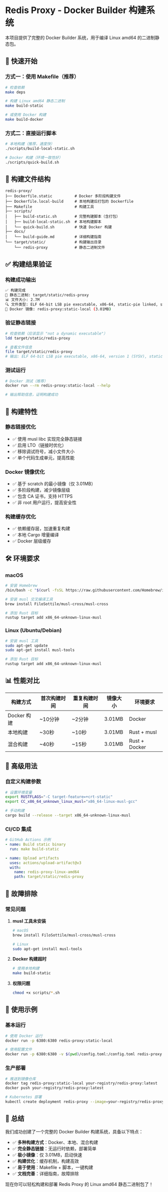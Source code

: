 # Redis Proxy - Docker Builder 构建系统

本项目提供了完整的 Docker Builder 系统，用于编译 Linux amd64 的二进制静态包。

## 🚀 快速开始

### 方式一：使用 Makefile（推荐）

```bash
# 检查依赖
make deps

# 构建 Linux amd64 静态二进制
make build-static

# 或使用 Docker 构建
make build-docker
```

### 方式二：直接运行脚本

```bash
# 本地构建（推荐，速度快）
./scripts/build-local-static.sh

# Docker 构建（环境一致性好）
./scripts/quick-build.sh
```

## 📁 构建文件结构

```
redis-proxy/
├── Dockerfile.static          # Docker 多阶段构建文件
├── Dockerfile.local-build     # 本地构建后打包的 Dockerfile
├── Makefile                   # 构建工具
├── scripts/
│   ├── build-static.sh        # 完整构建脚本（含打包）
│   ├── build-local-static.sh  # 本地构建脚本
│   └── quick-build.sh         # 快速 Docker 构建
├── docs/
│   └── build-guide.md         # 详细构建指南
└── target/static/             # 构建输出目录
    └── redis-proxy            # 静态二进制文件
```

## ✅ 构建结果验证

### 构建成功输出

```bash
✅ 构建完成
📁 静态二进制: target/static/redis-proxy
📊 文件大小: 2.7M
🔍 文件类型: ELF 64-bit LSB pie executable, x86-64, static-pie linked, stripped
🐳 Docker 镜像: redis-proxy:static-local (3.01MB)
```

### 验证静态链接

```bash
# 检查依赖（应该显示 "not a dynamic executable"）
ldd target/static/redis-proxy

# 查看文件信息
file target/static/redis-proxy
# 输出: ELF 64-bit LSB pie executable, x86-64, version 1 (SYSV), static-pie linked, stripped
```

### 测试运行

```bash
# Docker 测试（推荐）
docker run --rm redis-proxy:static-local --help

# 输出帮助信息，证明构建成功
```

## 🎯 构建特性

### 静态链接优化
- ✅ 使用 musl libc 实现完全静态链接
- ✅ 启用 LTO（链接时优化）
- ✅ 移除调试符号，减小文件大小
- ✅ 单个代码生成单元，提高性能

### Docker 镜像优化
- ✅ 基于 scratch 的最小镜像（仅 3.01MB）
- ✅ 多阶段构建，减少镜像层级
- ✅ 包含 CA 证书，支持 HTTPS
- ✅ 非 root 用户运行，提高安全性

### 构建缓存优化
- ✅ 依赖缓存层，加速重复构建
- ✅ 本地 Cargo 增量编译
- ✅ Docker 层级缓存

## 🛠️ 环境要求

### macOS
```bash
# 安装 Homebrew
/bin/bash -c "$(curl -fsSL https://raw.githubusercontent.com/Homebrew/install/HEAD/install.sh)"

# 安装 musl 交叉编译工具
brew install FiloSottile/musl-cross/musl-cross

# 添加 Rust 目标
rustup target add x86_64-unknown-linux-musl
```

### Linux (Ubuntu/Debian)
```bash
# 安装 musl 工具
sudo apt-get update
sudo apt-get install musl-tools

# 添加 Rust 目标
rustup target add x86_64-unknown-linux-musl
```

## 📊 性能对比

| 构建方式 | 首次构建时间 | 重复构建时间 | 镜像大小 | 环境要求 |
|---------|-------------|-------------|----------|----------|
| Docker 构建 | ~10分钟 | ~2分钟 | 3.01MB | Docker |
| 本地构建 | ~30秒 | ~10秒 | 3.01MB | Rust + musl |
| 混合构建 | ~40秒 | ~15秒 | 3.01MB | Rust + Docker |

## 🔧 高级用法

### 自定义构建参数

```bash
# 设置环境变量
export RUSTFLAGS="-C target-feature=+crt-static"
export CC_x86_64_unknown_linux_musl="x86_64-linux-musl-gcc"

# 手动构建
cargo build --release --target x86_64-unknown-linux-musl
```

### CI/CD 集成

```yaml
# GitHub Actions 示例
- name: Build static binary
  run: make build-static

- name: Upload artifacts
  uses: actions/upload-artifact@v3
  with:
    name: redis-proxy-linux-amd64
    path: target/static/redis-proxy
```

## 🐛 故障排除

### 常见问题

1. **musl 工具未安装**
   ```bash
   # macOS
   brew install FiloSottile/musl-cross/musl-cross
   
   # Linux
   sudo apt-get install musl-tools
   ```

2. **Docker 构建超时**
   ```bash
   # 使用本地构建
   make build-static
   ```

3. **权限问题**
   ```bash
   chmod +x scripts/*.sh
   ```

## 📝 使用示例

### 基本运行
```bash
# 使用 Docker 运行
docker run -p 6380:6380 redis-proxy:static-local

# 使用配置文件
docker run -p 6380:6380 -v $(pwd)/config.toml:/config.toml redis-proxy:static-local
```

### 生产部署
```bash
# 推送到镜像仓库
docker tag redis-proxy:static-local your-registry/redis-proxy:latest
docker push your-registry/redis-proxy:latest

# Kubernetes 部署
kubectl create deployment redis-proxy --image=your-registry/redis-proxy:latest
```

## 🎉 总结

我们成功创建了一个完整的 Docker Builder 构建系统，具备以下特点：

- ✅ **多种构建方式**：Docker、本地、混合构建
- ✅ **完全静态链接**：无运行时依赖，部署简单
- ✅ **极小镜像**：仅 3.01MB，启动快速
- ✅ **构建优化**：缓存机制，构建高效
- ✅ **易于使用**：Makefile + 脚本，一键构建
- ✅ **文档完善**：详细指南，故障排除

现在你可以轻松构建和部署 Redis Proxy 的 Linux amd64 静态二进制包了！
